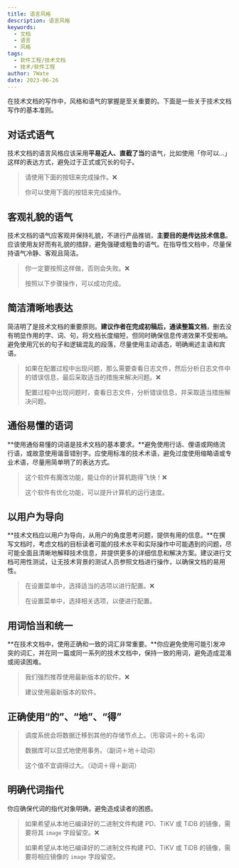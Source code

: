 ```yaml
---
title: 语言风格
description: 语言风格
keywords:
  - 文档
  - 语言
  - 风格
tags:
  - 软件工程/技术文档
  - 技术/软件工程
author: 7Wate
date: 2023-06-26
---
```


在技术文档的写作中，风格和语气的掌握是至关重要的。下面是一些关于技术文档写作的基本准则。

## 对话式语气

技术文档的语言风格应该采用**平易近人、直截了当**的语气，比如使用「你可以…」这样的表达方式，避免过于正式或冗长的句子。

> 请使用下面的按钮来完成操作。❌
> 
> 你可以使用下面的按钮来完成操作。

## 客观礼貌的语气

技术文档的语气应客观并保持礼貌，不进行产品推销，**主要目的是传达技术信息**。应该使用友好而有礼貌的措辞，避免强硬或粗鲁的语气。在指导性文档中，尽量保持语气冷静、客观且简洁。

> 你一定要按照这样做，否则会失败。❌
> 
> 按照以下步骤操作，可以成功完成。

## 简洁清晰地表达

简洁明了是技术文档的重要原则。**建议作者在完成初稿后，通读整篇文档**，删去没有明显作用的字、词、句，将文档长度缩短，但同时确保信息传递效果不受影响。避免使用冗长的句子和逻辑混乱的段落，尽量使用主动语态，明确阐述主语和宾语。

> 如果在配置过程中出现问题，那么需要查看日志文件，然后分析日志文件中的错误信息，最后采取适当的措施来解决问题。❌
> 
> 配置过程中出现问题时，查看日志文件，分析错误信息，并采取适当措施解决问题。

## 通俗易懂的语词

**使用通俗易懂的词语是技术文档的基本要求。**避免使用行话、俚语或网络流行语，或故意使用谐音错别字。应使用标准的技术术语，避免过度使用缩略语或专业术语，尽量用简单明了的表达方式。

> 这个软件有魔改功能，能让你的计算机跑得飞快！❌
> 
> 这个软件有优化功能，可以提升计算机的运行速度。

## 以用户为导向

**技术文档应以用户为导向，从用户的角度思考问题，提供有用的信息。**在撰写文档时，考虑文档的目标读者可能的技术水平和实际操作中可能遇到的问题，尽可能全面且清晰地解释技术信息，并提供更多的详细信息和解决方案。建议进行文档可用性测试，让无技术背景的测试人员参照文档进行操作，以确保文档的易用性。

> 在设置菜单中，选择适当的选项以进行配置。❌
> 
> 在设置菜单中，选择相关选项，以便进行配置。

## 用词恰当和统一

**在技术文档中，使用正确和一致的词汇非常重要。**你应避免使用可能引发冲突的词汇，并在同一篇或同一系列的技术文档中，保持一致的用词，避免造成混淆或阅读困难。

> 我们强烈推荐使用最新版本的软件。❌
> 
> 建议使用最新版本的软件。

## 正确使用“的”、“地”、“得”

> 调度系统会将数据迁移到其他的存储节点上。（形容词＋的＋名词）
> 
> 数据库可以显式地使用事务。（副词＋地＋动词）
> 
> 这个值不宜调得过大。（动词＋得＋副词）

## 明确代词指代

你应确保代词的指代对象明确，避免造成读者的困惑。

> 如果希望从本地已编译好的二进制文件构建 PD、TiKV 或 TiDB 的镜像，需要将其 `image` 字段留空。❌
> 
> 如果希望从本地已编译好的二进制文件构建 PD、TiKV 或 TiDB 的镜像，需要将相应镜像的 `image` 字段留空。
